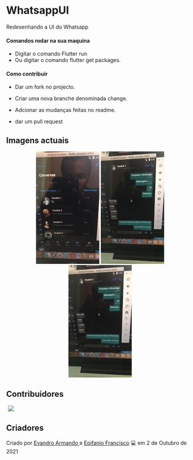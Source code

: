 # WhatsappUI
 Redesenhando a UI do Whatsapp

#### Comandos rodar na sua maquina
  * Digitar o comando Flutter run
  * Ou digitar o comando flutter get packages.

#### Como contribuir

  + Dar um fork no projecto.
* Criar uma nova branche denominada change.
>
 * Adcionar as mudanças feitas no readme.
  >
 * dar um pull request
  

## Imagens actuais



</div>

<p align="center" float="left">
  
  <img src="imagens/tela01.jpeg" width="170" />
  <img src="imagens/tela02.jpeg" width="170" /> 
  <img src="imagens/tela02.jpeg" width="170" /> 

</p>

## Contribuidores
<a style="margin: 0 5px 0;" href="https://github.com/epifaniofrancisco">
<img width="175" src="https://avatars.githubusercontent.com/u/81193129?v=4">
</a>

## Criadores 

Criado por <a href="https://github.com/EvandroArmando">Evandro Armando </a>  e  <a href="https://github.com/epifaniofrancisco">Epifanio Francisco</a> 💻 em 2 de Outubro de 2021
